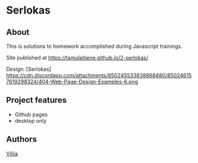 
# Serlokas

## About

This is solutions to homework accomplished during Javascript trainings.

Site published at https://tamulaitiene.github.io/2-serlokas/

Design: [Serlokas] https://cdn.discordapp.com/attachments/850245533838868480/850246157619298324/404-Web-Page-Design-Examples-6.png

## Project features

- Github pages
- desktop only

## Authors

[Vilija](https://github.com/Tamulaitiene)